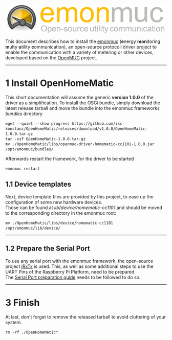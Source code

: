 ![emonmuc header](img/emonmuc-logo.png)

This document describes how to install the [emonmuc](https://github.com/isc-konstanz/emonmuc/) (**e**nergy **mon**itoring **m**ulty **u**tility **c**ommunication), an open-source protocoll driver project to enable the communication with a variety of metering or other devices, developed based on the [OpenMUC](https://www.openmuc.org/) project.


---------------

# 1 Install OpenHomeMatic

This short documentation will assume the generic **version 1.0.0** of the driver as a simplification.
To install the OSGi bundle, simply download the latest release tarball and move the bundle into the emonmuc frameworks *bundles* directory

~~~shell
wget --quiet --show-progress https://github.com/isc-konstanz/OpenHomeMatic/releases/download/v1.0.0/OpenHomeMatic-1.0.0.tar.gz
tar -xzf OpenHomeMatic-1.0.0.tar.gz
mv ./OpenHomeMatic/libs/openmuc-driver-homematic-cc1101-1.0.0.jar /opt/emonmuc/bundles/
~~~

Afterwards restart the framework, for the driver to be started

~~~
emonmuc restart
~~~


## 1.1 Device templates

Next, device template files are provided by this project, to ease up the configuration of some new hardware devices.  
Those can be found at *lib/device/homematic-cc1101* and should be moved to the corresponding directory in the emonmuc root:

~~~shell
mv ./OpenHomeMatic/libs/device/homematic-cc1101 /opt/emonmuc/lib/device/
~~~


---------------

## 1.2 Prepare the Serial Port

To use any serial port with the emonmuc framework, the open-source project [jRxTx](https://github.com/openmuc/jrxtx) is used. This, as well as some additional steps to use the UART Pins of the Raspberry Pi Platform, need to be prepared.  
The [Serial Port preparation guide](docs/LinuxSerialPort.md) needs to be followed to do so.


---------------

# 3 Finish

At last, don't forget to remove the released tarball to avoid cluttering of your system.

~~~
rm -rf ./OpenHomeMatic*
~~~
